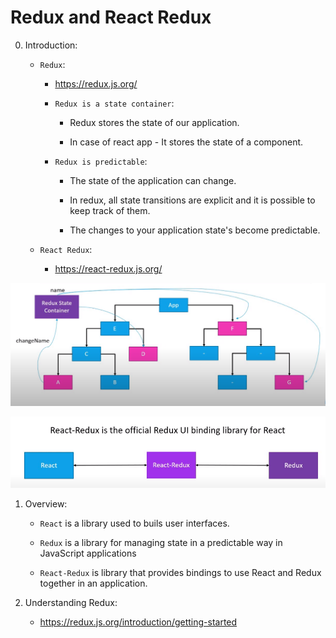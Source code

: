 # Redux and React Redux

0. Introduction:

    - ```Redux```:

        - https://redux.js.org/
    
        - ```Redux is a state container```:

            - Redux stores the state of our application.

            - In case of react app - It stores the state of a component.
        
        - ```Redux is predictable```:

            - The state of the application can change.

            - In redux, all state transitions are explicit and it is possible to keep track of them.

            - The changes to your application state's become predictable.

    - ```React Redux```:

        - https://react-redux.js.org/

![](ReactRedux.PNG)

![](React-Redux.PNG)

1. Overview:

    - ```React``` is a library used to buils user interfaces.

    - ```Redux``` is a library for managing state in a predictable way in JavaScript applications

    - ```React-Redux``` is library that provides bindings to use React and Redux together in an application.

2. Understanding Redux:

    - https://redux.js.org/introduction/getting-started


